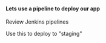 #### Lets use a pipeline to deploy our app

Review Jenkins pipelines

Use this to deploy to "staging" 

 
